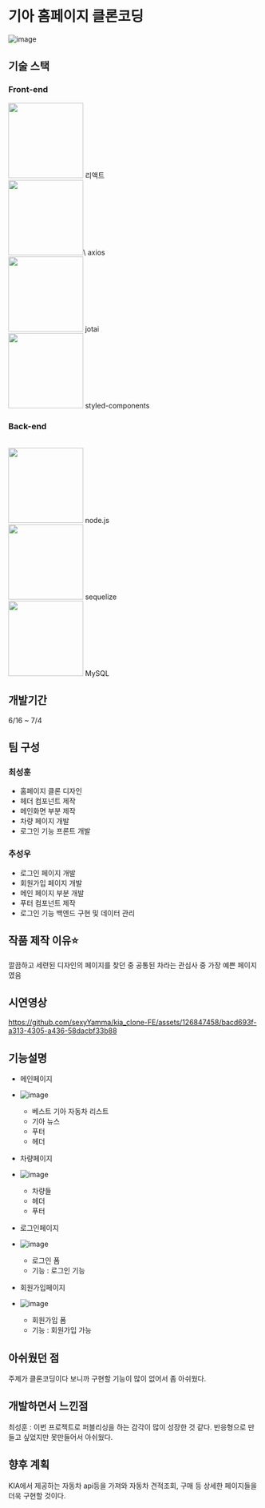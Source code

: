 # 기아 홈페이지 클론코딩
![image](https://github.com/sexyYamma/kia_clone/assets/119480957/7bdff39f-d32b-4757-818b-fc73904cd516)
## 기술 스택
<h3>Front-end</h3>
<img src="https://github.com/sexyYamma/kia_clone-FE/assets/126847458/bf4bf9fd-5344-47a2-852a-03005b8d30c7" style="width: 150px; height: 150px;">
리액트
<br/>
<img src="https://github.com/sexyYamma/kia_clone-FE/assets/126847458/3ceaf2ef-0469-42eb-af76-82bd02ab1190" style="width: 150px; height: 150px;">\
axios
<br/>
<img src="https://github.com/sexyYamma/kia_clone-FE/assets/126847458/5ce9148b-3d5d-46ea-8aff-a4cc75b1e455" style="width: 150px; height: 150px;">
jotai
<br/>
<img src="https://github.com/sexyYamma/kia_clone-FE/assets/126847458/9cdb059e-6668-47b6-b694-8cd7667db928" style="width: 150px; height: 150px;">
styled-components
<br/>
<h3>Back-end</h3>
<br/>
<img src="https://github.com/sexyYamma/kia_clone-FE/assets/126847458/a45ef507-e4f6-44c8-a913-a85c32a0e25c" style="width: 150px; height: 150px;">
node.js
<br>
<img src="https://github.com/sexyYamma/kia_clone-FE/assets/126847458/e37bceaa-2667-4888-8e3e-d1cd29005943" style="width: 150px; height: 150px;">
sequelize
<br>
<img src="https://github.com/sexyYamma/kia_clone-FE/assets/126847458/64c1e23b-0130-4cc8-97f3-6c0e43257303" style="width: 150px; height: 150px;">
MySQL
<br>

## 개발기간
6/16 ~ 7/4
## 팀 구성
### 최성훈
- 홈페이지 클론 디자인
- 헤더 컴포넌트 제작
- 메인화면 부분 제작
- 차량 페이지 개발
- 로그인 기능 프론트 개발
### 추성우
- 로그인 페이지 개발
- 회원가입 페이지 개발
- 메인 페이지 부분 개발
- 푸터 컴포넌트 제작
- 로그인 기능 백엔드 구현 및 데이터 관리
## 작품 제작 이유⭐️
깔끔하고 세련된 디자인의 페이지를 찾던 중 공통된 차라는 관심사 중 가장 예쁜 페이지였음
## 시연영상
https://github.com/sexyYamma/kia_clone-FE/assets/126847458/bacd693f-a313-4305-a436-58dacbf33b88

## 기능설명
- 메인페이지
- ![image](https://github.com/sexyYamma/kia_clone-FE/assets/119480957/19f449bd-e7fb-494d-8e7c-7322b2070038)


  - 베스트 기아 자동차 리스트
  - 기아 뉴스
  - 푸터
  - 헤더
- 차량페이지
- ![image](https://github.com/sexyYamma/kia_clone-FE/assets/119480957/e93f6579-bd1a-4ed0-8331-ac0398e321de)

  - 차량들
  - 헤더
  - 푸터
- 로그인페이지
- ![image](https://github.com/sexyYamma/kia_clone-FE/assets/119480957/a452517a-c137-429c-b1c4-33a5a5e3f10c)

  - 로그인 폼
  - 기능 : 로그인 기능
- 회원가입페이지
- ![image](https://github.com/sexyYamma/kia_clone-FE/assets/119480957/a7bee111-ec80-4ba5-9f4f-5aad25a86cd8)

  - 회원가입 폼
  - 기능 : 회원가입 가능
 
## 아쉬웠던 점
주제가 클론코딩이다 보니까 구현할 기능이 많이 없어서 좀 아쉬웠다.
## 개발하면서 느낀점
최성훈 : 이번 프로젝트로 퍼블리싱을 하는 감각이 많이 성장한 것 같다. 반응형으로 만들고 싶었지만 못만들어서 아쉬웠다.
## 향후 계획
KIA에서 제공하는 자동차 api등을 가져와 자동차 견적조회, 구매 등 상세한 페이지들을 더욱 구현할 것이다.
